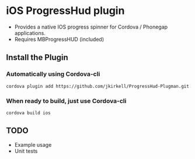 # iOS ProgressHud plugin

 * Provides a native IOS progress spinner for Cordova / Phonegap applications.
 * Requires MBProgressHUD (included)

## Install the Plugin

### Automatically using Cordova-cli

    cordova plugin add https://github.com/jkirkell/ProgressHud-Plugman.git
    
### When ready to build, just use Cordova-cli

    cordova build ios
    
## TODO
 * Example usage
 * Unit tests
